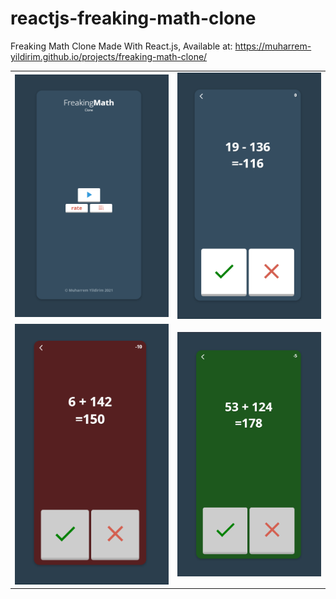 # reactjs-freaking-math-clone

<p>Freaking Math Clone Made With React.js, Available at: <a href="https://muharremyildirim.net/projects/freaking-math-clone/">https://muharrem-yildirim.github.io/projects/freaking-math-clone/</a></p>

<table>
  <tr>
    <td><img src="https://github.com/Muharrem-Yildirim/reactjs-freaking-math-clone/blob/main/screenshots/Screenshot_1.png?raw=true"  width = "100%"></td>
    <td> <img src="https://github.com/Muharrem-Yildirim/reactjs-freaking-math-clone/blob/main/screenshots/Screenshot_2.png?raw=true"  width = "100%"></td>
   </tr> 
   <tr>
    <td> <img src="https://github.com/Muharrem-Yildirim/reactjs-freaking-math-clone/blob/main/screenshots/Screenshot_3.png?raw=true"  width = "100%"></td>
    <td> <img src="https://github.com/Muharrem-Yildirim/reactjs-freaking-math-clone/blob/main/screenshots/Screenshot_4.png?raw=true"  width = "100%"></td>
  </tr>
</table>
